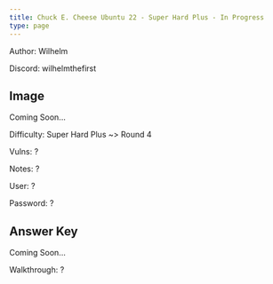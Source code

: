 ```yaml
---
title: Chuck E. Cheese Ubuntu 22 - Super Hard Plus - In Progress
type: page
---
```


Author: Wilhelm

Discord: wilhelmthefirst

## Image

Coming Soon...

Difficulty: Super Hard Plus ~> Round 4

Vulns: ?

Notes: ?

User: ?

Password: ?

## Answer Key

Coming Soon...

Walkthrough: ?
